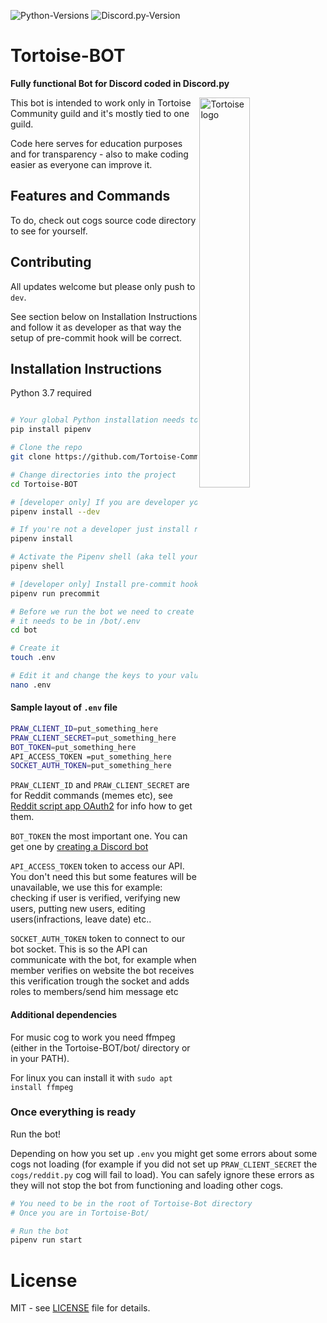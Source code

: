 ![Python-Versions](https://img.shields.io/badge/python-3.7-blue?style=flat-square)
![Discord.py-Version](https://img.shields.io/badge/discord.py-1.3.3-blue?style=flat-square)

# Tortoise-BOT
**Fully functional Bot for Discord coded in Discord.py**

<img alt="Tortoise logo" align="right" src="https://imgur.com/g9GCn46" width=40%>

This bot is intended to work only in Tortoise Community guild and it's
mostly tied to one guild. 

Code here serves for education purposes and for
transparency - also to make coding easier as everyone can improve it.

## Features and Commands

To do, check out cogs source code directory to see for yourself.

## Contributing

All updates welcome but please only push to `dev`.

See section below on Installation Instructions and follow it as developer as that
way the setup of pre-commit hook will be correct. 

## Installation Instructions

Python 3.7 required

```bash

# Your global Python installation needs to have pipenv
pip install pipenv

# Clone the repo
git clone https://github.com/Tortoise-Community/Tortoise-BOT.git

# Change directories into the project
cd Tortoise-BOT

# [developer only] If you are developer you need to install dependencies for dev
pipenv install --dev

# If you're not a developer just install required dependencies like this
pipenv install

# Activate the Pipenv shell (aka tell your terminal/whatever to use dependencies from the env in this project)
pipenv shell

# [developer only] Install pre-commit hook
pipenv run precommit

# Before we run the bot we need to create .env file where all secret keys will be (tokens etc)
# it needs to be in /bot/.env
cd bot

# Create it
touch .env

# Edit it and change the keys to your values (see section below for sample layout)
nano .env
```

#### Sample layout of `.env` file

```bash
PRAW_CLIENT_ID=put_something_here
PRAW_CLIENT_SECRET=put_something_here
BOT_TOKEN=put_something_here
API_ACCESS_TOKEN =put_something_here
SOCKET_AUTH_TOKEN=put_something_here
```

`PRAW_CLIENT_ID` and `PRAW_CLIENT_SECRET`
are for Reddit commands (memes etc), see [Reddit script app OAuth2](https://github.com/reddit-archive/reddit/wiki/OAuth2)
for info how to get them.

`BOT_TOKEN` the most important one. You can get one by [creating a Discord bot](https://discordapp.com/developers/applications)

`API_ACCESS_TOKEN` token to access our API. You don't need this but some features
will be unavailable, we use this for example: checking if user is verified,
verifying new users, putting new users, editing users(infractions, leave date) etc..

`SOCKET_AUTH_TOKEN` token to connect to our bot socket. 
This is so the API can communicate with the bot,
for example when member verifies on website the bot receives this verification trough the socket
and adds roles to members/send him message etc

#### Additional dependencies

For music cog to work you need ffmpeg (either in the Tortoise-BOT/bot/ directory or in your PATH).

For linux you can install it with `sudo apt install ffmpeg`

### Once everything is ready

Run the bot!

Depending on how you set up `.env` you might get some errors about some cogs not loading 
(for example if you did not set up `PRAW_CLIENT_SECRET` the `cogs/reddit.py` cog will fail to load).
You can safely ignore these errors as they will not stop the bot from functioning and loading other cogs.

```bash
# You need to be in the root of Tortoise-Bot directory
# Once you are in Tortoise-Bot/

# Run the bot
pipenv run start
```

# License

MIT - see [LICENSE](LICENSE) file for details.
